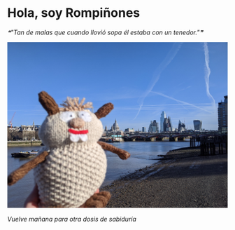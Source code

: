# Hola, soy Rompiñones

<!--STARTS_HERE_QUOTE_README-->
<i>❝"Tan de malas que cuando llovió sopa él estaba con un tenedor."❞</i>
<!--ENDS_HERE_QUOTE_README-->

<!--START_SECTION:update_image-->
![alt text](https://raw.githubusercontent.com/focaalvarez/rompinones/main/.github/images/MVIMG_20220205_104653.jpg?raw=true)
<!--END_SECTION:update_image-->

*Vuelve mañana para otra dosis de sabiduría*

